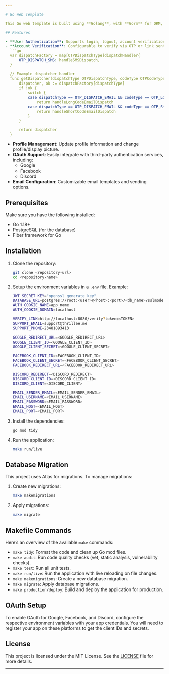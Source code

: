 ```yaml
---

# Go Web Template

This Go web template is built using **Golang**, with **Gorm** for ORM, **Atlas** for database migrations, and **Fiber** as the web framework. The template includes essential features like user authentication, account management, and OAuth integration (Google, Facebook, Discord). It's designed to be a solid foundation for building scalable web applications.

## Features

- **User Authentication**: Supports login, logout, account verification (via OTP or link), password reset, and profile updates.
- **Account Verification**: Configurable to verify via OTP or link sent to phone/email. The configuration can be done programmatically in the `OTP-dispatch.go` file:
  ```go
  var dispatchFactory = map[OTPDispatchType]dispatchHandler{
      OTP_DISPATCH_SMS: handleSMSDispatch,
  }

  // Example dispatcher handler
  func getDispatcher(dispatchType OTPDispatchType, codeType OTPCodeType) dispatchHandler {
      dispatcher, ok := dispatchFactory[dispatchType]
      if !ok {
          switch {
          case dispatchType == OTP_DISPATCH_EMAIL && codeType == OTP_LONG:
              return handleLongCodeEmailDispatch
          case dispatchType == OTP_DISPATCH_EMAIL && codeType == OTP_SHORT:
              return handleShortCodeEmailDispatch
          }
      }

      return dispatcher
  }
  ```
- **Profile Management**: Update profile information and change profile/display picture.
- **OAuth Support**: Easily integrate with third-party authentication services, including:
  - Google
  - Facebook
  - Discord
- **Email Configuration**: Customizable email templates and sending options.

## Prerequisites

Make sure you have the following installed:

- Go 1.18+
- PostgreSQL (for the database)
- Fiber framework for Go

## Installation

1. Clone the repository:
   ```bash
   git clone <repository-url>
   cd <repository-name>
   ```

2. Setup the environment variables in a `.env` file. Example:

   ```bash
   JWT_SECRET_KEY="openssl generate key"
   DATABASE_URL=postgres://root:<user>@<host>:<port>/<db_name>?sslmode=disable
   AUTH_COOKIE_NAME=app_name
   AUTH_COOKIE_DOMAIN=localhost

   VERIFY_LINK=http://localhost:8080/verify?token=<TOKEN>
   SUPPORT_EMAIL=support@thrillee.me
   SUPPORT_PHONE=23481893413

   GOOGLE_REDIRECT_URL=<GOOGLE_REDIRECT_URL>
   GOOGLE_CLIENT_ID=<GOOGLE_CLIENT_ID>
   GOOGLE_CLIENT_SECRET=<GOOGLE_CLIENT_SECRET>

   FACEBOOK_CLIENT_ID=<FACEBOOK_CLIENT_ID>
   FACEBOOK_CLIENT_SECRET=<FACEBOOK_CLIENT_SECRET>
   FACEBOOK_REDIRECT_URL=<FACEBOOK_REDIRECT_URL>

   DISCORD_REDIRECT=<DISCORD_REDIRECT>
   DISCORD_CLIENT_ID=<DISCORD_CLIENT_ID>
   DISCORD_CLIENT=<DISCORD_CLIENT>

   EMAIL_SENDER_EMAIL=<EMAIL_SENDER_EMAIL>
   EMAIL_USERNAME=<EMAIL_USERNAME>
   EMAIL_PASSWORD=<EMAIL_PASSWORD>
   EMAIL_HOST=<EMAIL_HOST>
   EMAIL_PORT=<EMAIL_PORT>
   ```

3. Install the dependencies:
   ```bash
   go mod tidy
   ```

4. Run the application:
   ```bash
   make run/live
   ```

## Database Migration

This project uses Atlas for migrations. To manage migrations:

1. Create new migrations:
   ```bash
   make makemigrations
   ```

2. Apply migrations:
   ```bash
   make migrate
   ```

## Makefile Commands

Here’s an overview of the available `make` commands:

- `make tidy`: Format the code and clean up Go mod files.
- `make audit`: Run code quality checks (vet, static analysis, vulnerability checks).
- `make test`: Run all unit tests.
- `make run/live`: Run the application with live reloading on file changes.
- `make makemigrations`: Create a new database migration.
- `make migrate`: Apply database migrations.
- `make production/deploy`: Build and deploy the application for production.

## OAuth Setup

To enable OAuth for Google, Facebook, and Discord, configure the respective environment variables with your app credentials. You will need to register your app on these platforms to get the client IDs and secrets.

## License

This project is licensed under the MIT License. See the [LICENSE](./LICENSE) file for more details.

---
```

